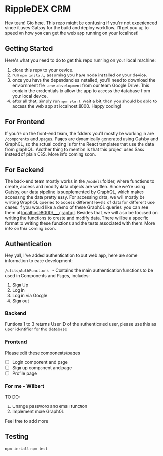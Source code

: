 # RippleDEX CRM

Hey team! Gio here. This repo might be confusing if you're not experienced since it uses Gatsby for the build and deploy workflow. I'll get you up to speed on how you can get the web app running on your localhost!

## Getting Started

Here's what you need to do to get this repo running on your local machine:

1. clone this repo to your device.
2. run `npm install`, assuming you have node installed on your device.
3. once you have the dependancies installed, you'll need to download the enviornment file `.env.development` from our team Google Drive. This contain the credentials to allow the app to access the database from your local device.
4. after all that, simply run `npm start`, wait a bit, then you should be able to access the web app at localhost:8000. Happy coding!

## For Frontend

If you're on the front-end team, the folders you'll mostly be working in are `/components` and `/pages`. Pages are dynamically generated using Gatsby and GraphQL, so the actual coding is for the React templates that use the data from graphQL. Another thing to mention is that this project uses Sass instead of plain CSS. More info coming soon.

## For Backend

The back-end team mostly works in the `/models` folder, where functions to create, access and modify data objects are written. Since we're using Gatsby, our data pipeline is supplemented by GraphQL, which makes accessing the data pretty easy. For accessing data, we will mostly be writing GraphQL queries to access different levels of data for different use cases. If you would like a demo of these GraphQL queries, you can see them at [localhost:8000/\_\_\_graphql](localhost:8000/___graphql). Besides that, we will also be focused on writing the functions to create and modify data. There will be a specific format to writing these functions and the tests associated with them. More info on this coming soon.


## Authentication

Hey yall, I've added authentication to out web app, here are some information to ease development:

`/utils/AuthFunctions ` - Contains the main authentication functions to be used in Components and Pages, includes:

1. Sign Up
2. Log in
3. Log in via Google
4. Sign out

### Backend 
Funtions 1 to 3 returns User ID of the authenticated user, please use this as user identifier for the database

### Frontend
Please edit these components/pages

- [ ] Login component and page
- [ ] Sign up component and page
- [ ] Profile page

### For me - Wilbert
TO DO:
1. Change password and email function
2. Implement more GraphQL

Feel free to add more

## Testing

`npm install`
`npm test`

